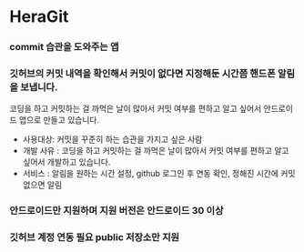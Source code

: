 # HeraGit
### commit 습관을 도와주는 앱
### 깃허브의 커밋 내역을 확인해서 커밋이 없다면 지정해둔 시간쯤 핸드폰 알림을 보냅니다.
코딩을 하고 커밋하는 걸 까먹은 날이 많아서 커밋 여부를 편하고 알고 싶어서 안드로이드 앱으로 만들고 있습니다.
- 사용대상: 커밋을 꾸준히 하는 습관을 가지고 싶은 사람
- 개발 사유 : 코딩을 하고 커밋하는 걸 까먹은 날이 많아서 커밋 여부를 편하고 알고 싶어서 개발하고 있습니다.
- 서비스 : 알림을 원하는 시간 설정, github 로그인 후 연동 확인, 정해진 시간에 커밋 없으면 알림
### 안드로이드만 지원하며 지원 버전은 안드로이드 30 이상
### 깃허브 계정 연동 필요 public 저장소만 지원
